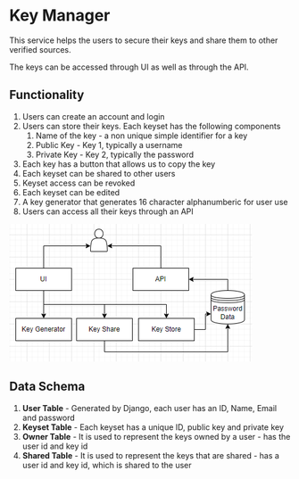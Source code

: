 # Key Manager

This service helps the users to secure their keys and share them to other verified sources.

The keys can be accessed through UI as well as through the API.

## Functionality
1. Users can create an account and login
2. Users can store their keys. Each keyset has the following components
   1. Name of the key - a non unique simple identifier for a key
   2. Public Key - Key 1, typically a username
   3. Private Key - Key 2, typically the password
3. Each key has a button that allows us to copy the key
4. Each keyset can be shared to other users
5. Keyset access can be revoked
6. Each keyset can be edited
7. A key generator that generates 16 character alphanumberic for user use
8. Users can access all their keys through an API

![Alt text](static/image.png)

## Data Schema
1. **User Table** - Generated by Django, each user has an ID, Name, Email and password
2. **Keyset Table** - Each keyset has a unique ID, public key and private key
3. **Owner Table** -  It is used to represent the keys owned by a user - has the user id and key id
4. **Shared Table** - It is used to represent the keys that are shared - has a user id and key id, which is shared to the user